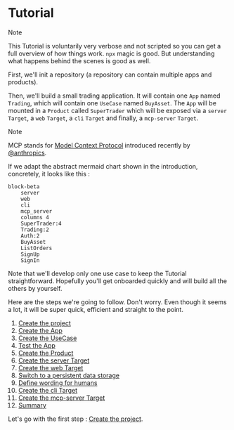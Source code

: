 # Tutorial

> [!NOTE]
> This Tutorial is voluntarily very verbose and not scripted so you can get a full overview of how things work. `npx` magic is good. But understanding what happens behind the scenes is good as well.

First, we'll init a repository (a repository can contain multiple apps and products).

Then, we'll build a small trading application. It will contain one `App` named `Trading`, which will contain one `UseCase` named `BuyAsset`. The `App` will be mounted in a `Product` called `SuperTrader` which will be exposed via a `server` `Target`, a `web` `Target`, a `cli` `Target` and finally, a `mcp-server` `Target`.

> [!NOTE]
> MCP stands for [Model Context Protocol](https://modelcontextprotocol.io) introduced recently by [@anthropics](https://github.com/anthropics).

If we adapt the abstract mermaid chart shown in the introduction, concretely, it looks like this :

```mermaid
block-beta
    server
    web
    cli
    mcp_server
    columns 4
    SuperTrader:4
    Trading:2
    Auth:2
    BuyAsset
    ListOrders
    SignUp
    SignIn
```

Note that we'll develop only one use case to keep the Tutorial straightforward. Hopefully you'll get onboarded quickly and will build all the others by yourself.

Here are the steps we're going to follow. Don't worry. Even though it seems a lot, it will be super quick, efficient and straight to the point.

1. [Create the project](./getting-started/001_Create_the_project.md)
1. [Create the App](./getting-started/002_Create_the_App.md)
1. [Create the UseCase](./getting-started/003_Create_the_UseCase.md)
1. [Test the App](./getting-started/004_Test_the_App.md)
1. [Create the Product](./getting-started/005_Create_the_Product.md)
1. [Create the server Target](./getting-started/006_Create_the_server_Target.md)
1. [Create the web Target](./getting-started/007_Create_the_web_Target.md)
1. [Switch to a persistent data storage](./getting-started/008_Switch_to_a_persistent_data_storage.md)
1. [Define wording for humans](./getting-started/009_Define_wording_for_humans.md)
1. [Create the cli Target](./getting-started/010_Create_the_cli_Target.md)
1. [Create the mcp-server Target](./getting-started/011_Create_the_mcp_server_Target.md)
1. [Summary](./getting-started/012_Summary.md)

Let's go with the first step : [Create the project](./getting-started/001_Create_the_project.md).
